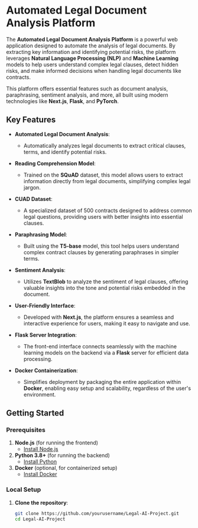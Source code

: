 # Automated Legal Document Analysis Platform

The **Automated Legal Document Analysis Platform** is a powerful web application designed to automate the analysis of legal documents. By extracting key information and identifying potential risks, the platform leverages **Natural Language Processing (NLP)** and **Machine Learning** models to help users understand complex legal clauses, detect hidden risks, and make informed decisions when handling legal documents like contracts.

This platform offers essential features such as document analysis, paraphrasing, sentiment analysis, and more, all built using modern technologies like **Next.js**, **Flask**, and **PyTorch**.

## Key Features

- **Automated Legal Document Analysis**: 
  - Automatically analyzes legal documents to extract critical clauses, terms, and identify potential risks.

- **Reading Comprehension Model**: 
  - Trained on the **SQuAD** dataset, this model allows users to extract information directly from legal documents, simplifying complex legal jargon.

- **CUAD Dataset**: 
  - A specialized dataset of 500 contracts designed to address common legal questions, providing users with better insights into essential clauses.

- **Paraphrasing Model**: 
  - Built using the **T5-base** model, this tool helps users understand complex contract clauses by generating paraphrases in simpler terms.

- **Sentiment Analysis**: 
  - Utilizes **TextBlob** to analyze the sentiment of legal clauses, offering valuable insights into the tone and potential risks embedded in the document.

- **User-Friendly Interface**: 
  - Developed with **Next.js**, the platform ensures a seamless and interactive experience for users, making it easy to navigate and use.

- **Flask Server Integration**: 
  - The front-end interface connects seamlessly with the machine learning models on the backend via a **Flask** server for efficient data processing.

- **Docker Containerization**: 
  - Simplifies deployment by packaging the entire application within **Docker**, enabling easy setup and scalability, regardless of the user's environment.

## Getting Started

### Prerequisites

1. **Node.js** (for running the frontend)
   - [Install Node.js](https://nodejs.org/)
2. **Python 3.8+** (for running the backend)
   - [Install Python](https://www.python.org/downloads/)
3. **Docker** (optional, for containerized setup)
   - [Install Docker](https://www.docker.com/get-started)

### Local Setup

1. **Clone the repository**:
   ```bash
   git clone https://github.com/yourusername/Legal-AI-Project.git
   cd Legal-AI-Project
